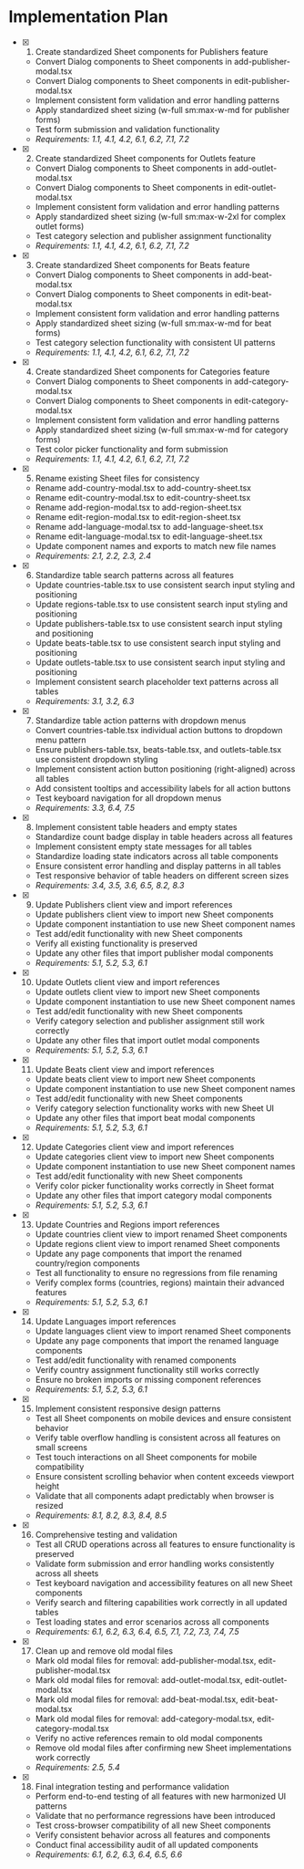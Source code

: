 # Implementation Plan

- [x] 1. Create standardized Sheet components for Publishers feature
  - Convert Dialog components to Sheet components in add-publisher-modal.tsx
  - Convert Dialog components to Sheet components in edit-publisher-modal.tsx
  - Implement consistent form validation and error handling patterns
  - Apply standardized sheet sizing (w-full sm:max-w-md for publisher forms)
  - Test form submission and validation functionality
  - _Requirements: 1.1, 4.1, 4.2, 6.1, 6.2, 7.1, 7.2_

- [x] 2. Create standardized Sheet components for Outlets feature
  - Convert Dialog components to Sheet components in add-outlet-modal.tsx
  - Convert Dialog components to Sheet components in edit-outlet-modal.tsx
  - Implement consistent form validation and error handling patterns
  - Apply standardized sheet sizing (w-full sm:max-w-2xl for complex outlet forms)
  - Test category selection and publisher assignment functionality
  - _Requirements: 1.1, 4.1, 4.2, 6.1, 6.2, 7.1, 7.2_

- [x] 3. Create standardized Sheet components for Beats feature
  - Convert Dialog components to Sheet components in add-beat-modal.tsx
  - Convert Dialog components to Sheet components in edit-beat-modal.tsx
  - Implement consistent form validation and error handling patterns
  - Apply standardized sheet sizing (w-full sm:max-w-md for beat forms)
  - Test category selection functionality with consistent UI patterns
  - _Requirements: 1.1, 4.1, 4.2, 6.1, 6.2, 7.1, 7.2_

- [x] 4. Create standardized Sheet components for Categories feature
  - Convert Dialog components to Sheet components in add-category-modal.tsx
  - Convert Dialog components to Sheet components in edit-category-modal.tsx
  - Implement consistent form validation and error handling patterns
  - Apply standardized sheet sizing (w-full sm:max-w-md for category forms)
  - Test color picker functionality and form submission
  - _Requirements: 1.1, 4.1, 4.2, 6.1, 6.2, 7.1, 7.2_

- [x] 5. Rename existing Sheet files for consistency
  - Rename add-country-modal.tsx to add-country-sheet.tsx
  - Rename edit-country-modal.tsx to edit-country-sheet.tsx
  - Rename add-region-modal.tsx to add-region-sheet.tsx
  - Rename edit-region-modal.tsx to edit-region-sheet.tsx
  - Rename add-language-modal.tsx to add-language-sheet.tsx
  - Rename edit-language-modal.tsx to edit-language-sheet.tsx
  - Update component names and exports to match new file names
  - _Requirements: 2.1, 2.2, 2.3, 2.4_

- [x] 6. Standardize table search patterns across all features
  - Update countries-table.tsx to use consistent search input styling and positioning
  - Update regions-table.tsx to use consistent search input styling and positioning
  - Update publishers-table.tsx to use consistent search input styling and positioning
  - Update beats-table.tsx to use consistent search input styling and positioning
  - Update outlets-table.tsx to use consistent search input styling and positioning
  - Implement consistent search placeholder text patterns across all tables
  - _Requirements: 3.1, 3.2, 6.3_

- [x] 7. Standardize table action patterns with dropdown menus
  - Convert countries-table.tsx individual action buttons to dropdown menu pattern
  - Ensure publishers-table.tsx, beats-table.tsx, and outlets-table.tsx use consistent dropdown styling
  - Implement consistent action button positioning (right-aligned) across all tables
  - Add consistent tooltips and accessibility labels for all action buttons
  - Test keyboard navigation for all dropdown menus
  - _Requirements: 3.3, 6.4, 7.5_

- [x] 8. Implement consistent table headers and empty states
  - Standardize count badge display in table headers across all features
  - Implement consistent empty state messages for all tables
  - Standardize loading state indicators across all table components
  - Ensure consistent error handling and display patterns in all tables
  - Test responsive behavior of table headers on different screen sizes
  - _Requirements: 3.4, 3.5, 3.6, 6.5, 8.2, 8.3_

- [x] 9. Update Publishers client view and import references
  - Update publishers client view to import new Sheet components
  - Update component instantiation to use new Sheet component names
  - Test add/edit functionality with new Sheet components
  - Verify all existing functionality is preserved
  - Update any other files that import publisher modal components
  - _Requirements: 5.1, 5.2, 5.3, 6.1_

- [x] 10. Update Outlets client view and import references
  - Update outlets client view to import new Sheet components
  - Update component instantiation to use new Sheet component names
  - Test add/edit functionality with new Sheet components
  - Verify category selection and publisher assignment still work correctly
  - Update any other files that import outlet modal components
  - _Requirements: 5.1, 5.2, 5.3, 6.1_

- [x] 11. Update Beats client view and import references
  - Update beats client view to import new Sheet components
  - Update component instantiation to use new Sheet component names
  - Test add/edit functionality with new Sheet components
  - Verify category selection functionality works with new Sheet UI
  - Update any other files that import beat modal components
  - _Requirements: 5.1, 5.2, 5.3, 6.1_

- [x] 12. Update Categories client view and import references
  - Update categories client view to import new Sheet components
  - Update component instantiation to use new Sheet component names
  - Test add/edit functionality with new Sheet components
  - Verify color picker functionality works correctly in Sheet format
  - Update any other files that import category modal components
  - _Requirements: 5.1, 5.2, 5.3, 6.1_

- [x] 13. Update Countries and Regions import references
  - Update countries client view to import renamed Sheet components
  - Update regions client view to import renamed Sheet components
  - Update any page components that import the renamed country/region components
  - Test all functionality to ensure no regressions from file renaming
  - Verify complex forms (countries, regions) maintain their advanced features
  - _Requirements: 5.1, 5.2, 5.3, 6.1_

- [x] 14. Update Languages import references
  - Update languages client view to import renamed Sheet components
  - Update any page components that import the renamed language components
  - Test add/edit functionality with renamed components
  - Verify country assignment functionality still works correctly
  - Ensure no broken imports or missing component references
  - _Requirements: 5.1, 5.2, 5.3, 6.1_

- [x] 15. Implement consistent responsive design patterns
  - Test all Sheet components on mobile devices and ensure consistent behavior
  - Verify table overflow handling is consistent across all features on small screens
  - Test touch interactions on all Sheet components for mobile compatibility
  - Ensure consistent scrolling behavior when content exceeds viewport height
  - Validate that all components adapt predictably when browser is resized
  - _Requirements: 8.1, 8.2, 8.3, 8.4, 8.5_

- [x] 16. Comprehensive testing and validation
  - Test all CRUD operations across all features to ensure functionality is preserved
  - Validate form submission and error handling works consistently across all sheets
  - Test keyboard navigation and accessibility features on all new Sheet components
  - Verify search and filtering capabilities work correctly in all updated tables
  - Test loading states and error scenarios across all components
  - _Requirements: 6.1, 6.2, 6.3, 6.4, 6.5, 7.1, 7.2, 7.3, 7.4, 7.5_

- [x] 17. Clean up and remove old modal files
  - Mark old modal files for removal: add-publisher-modal.tsx, edit-publisher-modal.tsx
  - Mark old modal files for removal: add-outlet-modal.tsx, edit-outlet-modal.tsx
  - Mark old modal files for removal: add-beat-modal.tsx, edit-beat-modal.tsx
  - Mark old modal files for removal: add-category-modal.tsx, edit-category-modal.tsx
  - Verify no active references remain to old modal components
  - Remove old modal files after confirming new Sheet implementations work correctly
  - _Requirements: 2.5, 5.4_

- [x] 18. Final integration testing and performance validation
  - Perform end-to-end testing of all features with new harmonized UI patterns
  - Validate that no performance regressions have been introduced
  - Test cross-browser compatibility of all new Sheet components
  - Verify consistent behavior across all features and components
  - Conduct final accessibility audit of all updated components
  - _Requirements: 6.1, 6.2, 6.3, 6.4, 6.5, 6.6_